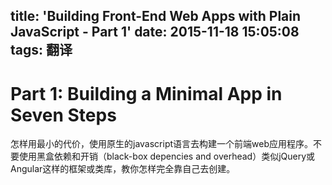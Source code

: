 title: 'Building Front-End Web Apps with Plain JavaScript - Part 1'
date: 2015-11-18 15:05:08
tags: 翻译
---

# Part 1: Building a Minimal App in Seven Steps

怎样用最小的代价，使用原生的javascript语言去构建一个前端web应用程序。不要使用黑盒依赖和开销（black-box depencies and overhead）类似jQuery或Angular这样的框架或类库，教你怎样完全靠自己去创建。
